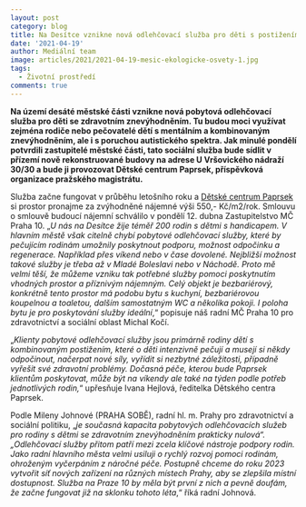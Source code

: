 ```yaml
---
layout: post
category: blog
title: Na Desítce vznikne nová odlehčovací služba pro děti s postižením a poruchou autistického spektra
date: '2021-04-19'
author: Mediální team
image: articles/2021/2021-04-19-mesic-ekologicke-osvety-1.jpg
tags:
  - Životní prostředí
comments: true
---
```


**Na území desáté městské části vznikne nová pobytová odlehčovací služba pro děti se zdravotním znevýhodněním. Tu budou moci využívat zejména rodiče nebo pečovatelé dětí s mentálním a kombinovaným znevýhodněním, ale i s poruchou autistického spektra. Jak minulé pondělí potvrdili zastupitelé městské části, tato sociální služba bude sídlit v přízemí nově rekonstruované budovy na adrese U Vršovického nádraží 30/30 a bude ji provozovat Dětské centrum Paprsek, příspěvková organizace pražského magistrátu.**

Služba začne fungovat v průběhu letošního roku a [Dětské centrum Paprsek](https://www.dcpaprsek.org/nase-sluzby/)  si prostor pronajme za zvýhodněné nájemné výši 550,- Kč/m2/rok. Smlouvu o smlouvě budoucí nájemní schválilo v pondělí 12. dubna Zastupitelstvo MČ Praha 10. „_U nás na Desítce žije téměř 200 rodin s dětmi s handicapem. V hlavním městě však citelně chybí pobytové odlehčovací služby, které by pečujícím rodinám umožnily poskytnout podporu, možnost odpočinku a regenerace. Například přes víkend nebo v čase dovolené. Nejbližší možnost takové služby je třeba až v Mladé Boleslavi nebo v Náchodě. Proto mě velmi těší, že můžeme vzniku tak potřebné služby pomoci poskytnutím vhodných prostor a příznivým nájemným. Celý objekt je bezbariérový, konkrétně tento prostor má podobu bytu s kuchyní, bezbariérovou koupelnou a toaletou, dalším samostatným WC a několika pokoji. I poloha bytu je pro poskytování služby ideální_,“ popisuje náš radní MČ Praha 10 pro zdravotnictví a sociální oblast Michal Kočí.

„_Klienty pobytové odlehčovací služby jsou primárně rodiny dětí s kombinovaným postižením, které o děti intenzivně pečují a musejí si někdy odpočinout, načerpat nové síly, vyřídit si nezbytné záležitosti, případně vyřešit své zdravotní problémy. Dočasná péče, kterou bude Paprsek klientům poskytovat, může být na víkendy ale také na týden podle potřeb jednotlivých rodin,_“ upřesňuje Ivana Hejlová, ředitelka Dětského centra Paprsek.

Podle Mileny Johnové (PRAHA SOBĚ), radní hl. m. Prahy pro zdravotnictví a sociální politiku, „_je současná kapacita pobytových odlehčovacích služeb pro rodiny s dětmi se zdravotním znevýhodněním prakticky nulová“. „Odlehčovací služby přitom patří mezi zcela klíčové nástroje podpory rodin. Jako radní hlavního města velmi usiluji o rychlý rozvoj pomoci rodinám, ohroženým vyčerpáním z náročné péče. Postupně chceme do roku 2023 vytvořit síť nových zařízení na různých místech Prahy, aby se zlepšila místní dostupnost. Služba na Praze 10 by měla být první z nich a pevně doufám, že začne fungovat již na sklonku tohoto léta_,“ říká radní Johnová.
